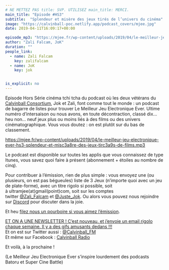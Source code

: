 ```yaml
---
# NE METTEZ PAS title: SVP. UTILISEZ main_title: MERCI.
main_title: "Episode #HS3"
subtitle:  "Splendeur et misère des jeux tirés de l’univers du cinéma"
image: "https://calvinball-poc.netlify.app/podcast_covers/mjee.jpg"
date: 2019-04-11T16:09:17+00:00

episode_mp3: "https://mjee.fr/wp-content/uploads/2019/04/le-meilleur-jeu-electronique-ever-hs3-splendeur-et-misc3a8re-des-jeux-tirc3a9s-de-films.mp3"
author: "Zali Falcam, JoK"
duration: ""
people_link: 
  - name: Zali Falcam
    key: zalifalcam
  - name: JoK
    key: jok


is_explicit: no
---
```


<PodcastHeader/>

<!-- ECRIRE LA DESCRIPTION DE L'EPISODE SOUS CETTE LIGNE -->
<p>Episode Hors Série cinéma tchi tcha du podcast où les deux vétérans du <a href="https://calvinballradio.wordpress.com/" rel="nofollow">Calvinball Consortium</a>, Jok et Zali, font comme tout le monde : un podcast de bagarre de listes pour trouver&nbsp;Le Meilleur Jeu Electronique Ever. Ultime numéro d’intersaison ou nous avons, en toute décontraction, classé dix… heu non… neuf jeux plus ou moins liés à des films ou des univers cinématographique. Vous vous doutez : on est plutôt sur du bas de classement.</p>
<p><a href="https://mjee.fr/wp-content/uploads/2019/04/le-meilleur-jeu-electronique-ever-hs3-splendeur-et-misc3a8re-des-jeux-tirc3a9s-de-films.mp3" rel="nofollow">https://mjee.fr/wp-content/uploads/2019/04/le-meilleur-jeu-electronique-ever-hs3-splendeur-et-misc3a8re-des-jeux-tirc3a9s-de-films.mp3</a></p>
<p>Le podcast est disponible sur toutes les applis que vous connaissez de type Itunes, vous savez quoi faire à présent (abonnement + étoiles au nombre de cinq).</p>
<p>Pour contribuer à l’émission, rien de plus simple : vous envoyez une (ou plusieurs, on est pas bégueules) liste de&nbsp;3 Jeux&nbsp;(n’importe quoi avec&nbsp;un jeu de plate-forme), avec un titre rigolo si possible, soit à&nbsp;ultramjee(at)gmail(point)com, soit sur les comptes twitter&nbsp;<a href="https://twitter.com/Zali_Falcam" rel="nofollow">@Zali_Falcam</a>&nbsp;et&nbsp;<a href="https://twitter.com/Juste_JoK" rel="nofollow">@Juste_Jok</a>.&nbsp;Ou alors vous pouvez nous rejoindre sur&nbsp;<a href="https://discord.gg/4RnA9v7" rel="nofollow">Discord</a>&nbsp;pour discuter dans la joie.</p>
<p>Et heu <a href="https://fr.tipeee.com/calvinball" rel="nofollow">filez nous un pourboire si vous aimez l’émission</a>.</p>
<p><a href="https://twitter.us7.list-manage.com/subscribe?u=da574416b45d27907fa2cb271&amp;id=47a77c6791" rel="nofollow">ET ON A UNE NEWSLETTER ! C’est nouveau, et j’envoie un email rigolo chaque semaine. Il y a des gifs amusants dedans !!!</a><br>
Et on est sur Twitter aussi :&nbsp;<a href="https://twitter.com/Calvinball_FM?lang=fr" rel="nofollow">@Calvinball_FM</a><br>
Et même sur Facebook : <a href="https://www.facebook.com/CalvinballRadio" rel="nofollow">Calvinball Radio</a></p>
<p>Et voilà, à la prochaine !</p>
<p>(Le Meilleur Jeu Electronique Ever s’inspire lourdement des podcasts Batoru et Super Cine Battle)</p>


